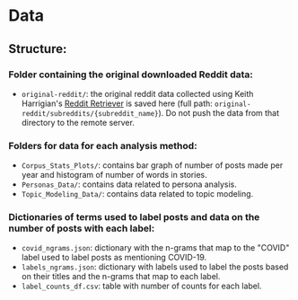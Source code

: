 # Data
## Structure:

### Folder containing the original downloaded Reddit data:
- `original-reddit/`: the original reddit data collected using Keith Harrigian's [Reddit Retriever](https://github.com/kharrigian/retriever) is saved here (full path: `original-reddit/subreddits/{subreddit_name}`). Do not push the data from that directory to the remote server.

### Folders for data for each analysis method:
- `Corpus_Stats_Plots/`: contains bar graph of number of posts made per year and histogram of number of words in stories.
- `Personas_Data/`: contains data related to persona analysis.
- `Topic_Modeling_Data/`: contains data related to topic modeling.

### Dictionaries of terms used to label posts and data on the number of posts with each label:
- `covid_ngrams.json`: dictionary with the n-grams that map to the "COVID" label used to label posts as mentioning COVID-19.
- `labels_ngrams.json`: dictionary with labels used to label the posts based on their titles and the n-grams that map to each label.
- `label_counts_df.csv`: table with number of counts for each label.
